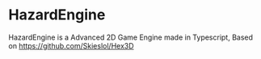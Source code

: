# HazardEngine
HazardEngine is a Advanced 2D Game Engine made in Typescript, Based on https://github.com/Skieslol/Hex3D
